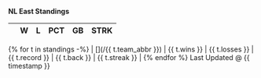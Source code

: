 **NL East Standings**

|        | W | L | PCT | GB | STRK |
| :---: |:---: | :---: | :---: | :---: | :---: |
{% for t in standings -%}
| [](/{{ t.team_abbr }}) | {{ t.wins }} | {{ t.losses }} | {{ t.record }} | {{ t.back }} | {{ t.streak }} |
{% endfor %}
Last Updated @ {{ timestamp }}

